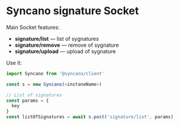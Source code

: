 # Syncano signature Socket

Main Socket features:

* **signature/list** — list of sygnatures
* **signature/remove** — remove of sygnature
* **signature/upload** — upload of sygnature



Use it:

```js
import Syncano from '@syncano/client'

const s = new Syncano(<instaneName>)

// List of signatures
const params = {
  key
}
const listOfSignatures = await s.post('signature/list', params)
```
